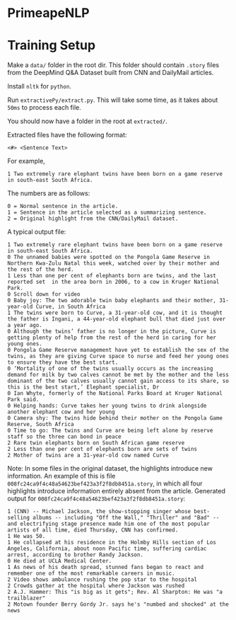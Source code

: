 # PrimeapeNLP

# Training Setup

Make a `data/` folder in the root dir. This folder should contain `.story` files from the DeepMind Q&A Dataset built from CNN and DailyMail articles.

Install `nltk` for `python`.

Run `extractivePy/extract.py`. This will take some time, as it takes about `50ms` to process each file.

You should now have a folder in the root at `extracted/`.

Extracted files have the following format:

`<#> <Sentence Text>`

For example,

`1 Two extremely rare elephant twins have been born on a game reserve in south-east South Africa.`

The numbers are as follows:

```
0 = Normal sentence in the article.
1 = Sentence in the article selected as a summarizing sentence.
2 = Original highlight from the CNN/DailyMail dataset.
```

A typical output file:

```
1 Two extremely rare elephant twins have been born on a game reserve in south-east South Africa.
0 The unnamed babies were spotted on the Pongola Game Reserve in Northern Kwa-Zulu Natal this week, watched over by their mother and the rest of the herd.
1 Less than one per cent of elephants born are twins, and the last reported set  in the area born in 2006, to a cow in Kruger National Park.
0 Scroll down for video
0 Baby joy: The two adorable twin baby elephants and their mother, 31-year-old Curve, in South Africa
1 The twins were born to Curve, a 31-year-old cow, and it is thought the father is Ingani, a 44-year-old elephant bull that died just over a year ago.
0 Although the twins’ father is no longer in the picture, Curve is getting plenty of help from the rest of the herd in caring for her young ones.
0 Pongola Game Reserve management have yet to establish the sex of the twins, as they are giving Curve space to nurse and feed her young ones to ensure they have the best start.
0 ‘Mortality of one of the twins usually occurs as the increasing demand for milk by two calves cannot be met by the mother and the less dominant of the two calves usually cannot gain access to its share, so this is the best start,’ Elephant specialist, Dr
0 Ian Whyte, formerly of the National Parks Board at Kruger National Park said.
0 Helping hands: Curve takes her young twins to drink alongside another elephant cow and her young
0 Camera shy: The twins hide behind their mother on the Pongola Game Reserve, South Africa
0 Time to go: The twins and Curve are being left alone by reserve staff so the three can bond in peace
2 Rare twin elephants born on South African game reserve
2 Less than one per cent of elephants born are sets of twins
2 Mother of twins are a 31-year-old cow named Curve
```

Note: In some files in the original dataset, the highlights introduce new information. An example of this is file `008fc24ca9f4c48a54623bef423a3f2f8db8451a.story`, in which all four highlights introduce information entirely absent from the article. Generated output for `008fc24ca9f4c48a54623bef423a3f2f8db8451a.story`:

```
1 (CNN) -- Michael Jackson, the show-stopping singer whose best-selling albums -- including "Off the Wall," "Thriller" and "Bad" -- and electrifying stage presence made him one of the most popular artists of all time, died Thursday, CNN has confirmed.
1 He was 50.
1 He collapsed at his residence in the Holmby Hills section of Los Angeles, California, about noon Pacific time, suffering cardiac arrest, according to brother Randy Jackson.
0 He died at UCLA Medical Center.
1 As news of his death spread, stunned fans began to react and remember one of the most remarkable careers in music.
2 Video shows ambulance rushing the pop star to the hospital
2 Crowds gather at the hospital where Jackson was rushed
2 A.J. Hammer: This "is big as it gets"; Rev. Al Sharpton: He was "a trailblazer"
2 Motown founder Berry Gordy Jr. says he's "numbed and shocked" at the news
```

